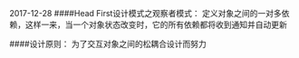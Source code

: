 2017-12-28
####Head First设计模式之观察者模式：
定义对象之间的一对多依赖，这样一来，当一个对象状态改变时，它的所有依赖都将收到通知并自动更新

####设计原则：
为了交互对象之间的松耦合设计而努力
